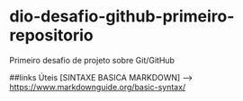 # dio-desafio-github-primeiro-repositorio
Primeiro desafio de projeto sobre Git/GitHub

##links Úteis
[SINTAXE BASICA MARKDOWN] --> https://www.markdownguide.org/basic-syntax/
